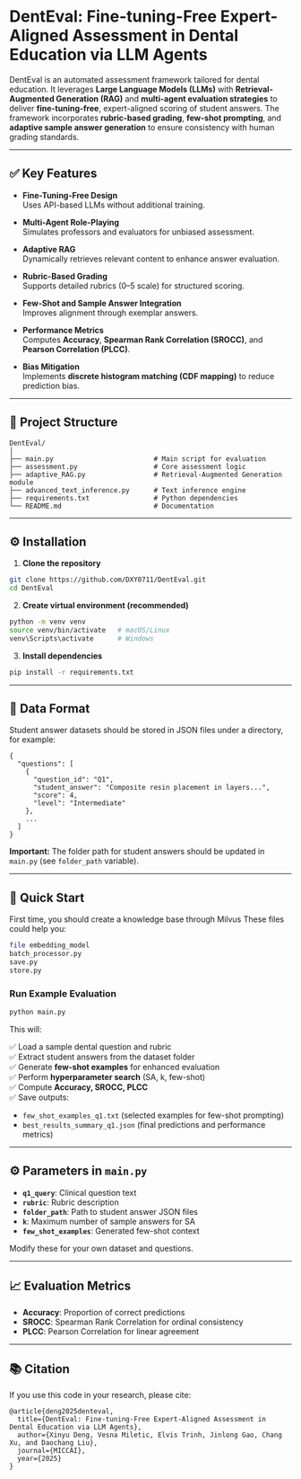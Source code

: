# DentEval: Fine-tuning-Free Expert-Aligned Assessment in Dental Education via LLM Agents

DentEval is an automated assessment framework tailored for dental education. It leverages **Large Language Models (LLMs)** with **Retrieval-Augmented Generation (RAG)** and **multi-agent evaluation strategies** to deliver **fine-tuning-free**, expert-aligned scoring of student answers. The framework incorporates **rubric-based grading**, **few-shot prompting**, and **adaptive sample answer generation** to ensure consistency with human grading standards.

---

## ✅ Key Features

- **Fine-Tuning-Free Design**  
  Uses API-based LLMs without additional training.
  
- **Multi-Agent Role-Playing**  
  Simulates professors and evaluators for unbiased assessment.
  
- **Adaptive RAG**  
  Dynamically retrieves relevant content to enhance answer evaluation.
  
- **Rubric-Based Grading**  
  Supports detailed rubrics (0–5 scale) for structured scoring.
  
- **Few-Shot and Sample Answer Integration**  
  Improves alignment through exemplar answers.
  
- **Performance Metrics**  
  Computes **Accuracy**, **Spearman Rank Correlation (SROCC)**, and **Pearson Correlation (PLCC)**.
  
- **Bias Mitigation**  
  Implements **discrete histogram matching (CDF mapping)** to reduce prediction bias.

---

## 📂 Project Structure

```
DentEval/
│
├── main.py                         # Main script for evaluation
├── assessment.py                   # Core assessment logic
├── adaptive_RAG.py                 # Retrieval-Augmented Generation module
├── advanced_text_inference.py      # Text inference engine
├── requirements.txt                # Python dependencies
└── README.md                       # Documentation
```

---

## ⚙️ Installation

1. **Clone the repository**

```bash
git clone https://github.com/DXY0711/DentEval.git
cd DentEval
```

2. **Create virtual environment (recommended)**

```bash
python -m venv venv
source venv/bin/activate   # macOS/Linux
venv\Scripts\activate      # Windows
```

3. **Install dependencies**

```bash
pip install -r requirements.txt
```

---

## 📂 Data Format

Student answer datasets should be stored in JSON files under a directory, for example:

```
{
  "questions": [
    {
      "question_id": "Q1",
      "student_answer": "Composite resin placement in layers...",
      "score": 4,
      "level": "Intermediate"
    },
    ...
  ]
}
```

**Important:** The folder path for student answers should be updated in `main.py` (see `folder_path` variable).

---

## 🚀 Quick Start

First time, you should create a knowledge base through Milvus
These files could help you:
```bash
file embedding_model
batch_processor.py
save.py
store.py
```


### **Run Example Evaluation**

```bash
python main.py
```

This will:

✅ Load a sample dental question and rubric  
✅ Extract student answers from the dataset folder  
✅ Generate **few-shot examples** for enhanced evaluation  
✅ Perform **hyperparameter search** (SA, k, few-shot)  
✅ Compute **Accuracy, SROCC, PLCC**  
✅ Save outputs:

- `few_shot_examples_q1.txt` (selected examples for few-shot prompting)
- `best_results_summary_q1.json` (final predictions and performance metrics)

---

## ⚙️ Parameters in `main.py`

- **`q1_query`**: Clinical question text  
- **`rubric`**: Rubric description  
- **`folder_path`**: Path to student answer JSON files  
- **`k`**: Maximum number of sample answers for SA  
- **`few_shot_examples`**: Generated few-shot context  

Modify these for your own dataset and questions.

---

## 📈 Evaluation Metrics

- **Accuracy**: Proportion of correct predictions  
- **SROCC**: Spearman Rank Correlation for ordinal consistency  
- **PLCC**: Pearson Correlation for linear agreement  

---

## 📚 Citation

If you use this code in your research, please cite:

```
@article{deng2025denteval,
  title={DentEval: Fine-tuning-Free Expert-Aligned Assessment in Dental Education via LLM Agents},
  author={Xinyu Deng, Vesna Miletic, Elvis Trinh, Jinlong Gao, Chang Xu, and Daochang Liu},
  journal={MICCAI},
  year={2025}
}
```


